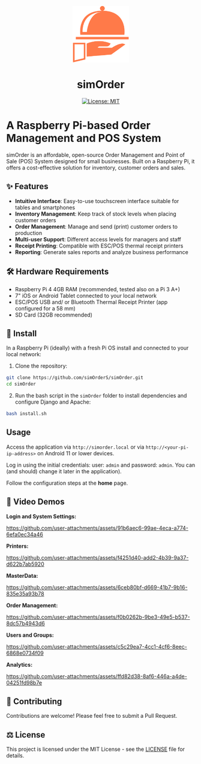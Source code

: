 <p align="center">
  <img src="static/img/simOrder_logo.png" alt="simOrder Logo" width="150" height="auto">
</p>
<h1 align="center">simOrder</h1>
<p align="center">
  <a href="https://opensource.org/licenses/MIT">
    <img src="https://img.shields.io/badge/License-MIT-yellow.svg" alt="License: MIT">
  </a>
</p>


# A Raspberry Pi-based Order Management and POS System

simOrder is an affordable, open-source Order Management and Point of Sale (POS) System designed for small businesses. Built on a Raspberry Pi, it offers a cost-effective solution for inventory, customer orders and sales.

## ✨ Features

- **Intuitive Interface**: Easy-to-use touchscreen interface suitable for tables and smartphones
- **Inventory Management**: Keep track of stock levels when placing customer orders
- **Order Management**: Manage and send (print) customer orders to production
- **Multi-user Support**: Different access levels for managers and staff
- **Receipt Printing**: Compatible with ESC/POS thermal receipt printers
- **Reporting**: Generate sales reports and analyze business performance

## 🛠️ Hardware Requirements

- Raspberry Pi 4 4GB RAM (recommended, tested also on a Pi 3 A+)
- 7" iOS or Android Tablet connected to your local network
- ESC/POS USB and/ or Bluetooth Thermal Receipt Printer (app configured for a 58 mm)
- SD Card (32GB recommended)

## 🚀 Install

In a Raspberry Pi (ideally) with a fresh Pi OS install and connected to your local network:

1. Clone the repository:

```bash
git clone https://github.com/simOrderS/simOrder.git
cd simOrder
```

2. Run the bash script in the `simOrder` folder to install dependencies and configure Django and Apache:
```bash
bash install.sh
```

## Usage

Access the application via `http://simorder.local` or via `http://<your-pi-ip-address>` on Android 11 or lower devices.

Log in using the initial credentials: user: `admin` and password: `admin`. You can (and should) change it later in the application).

Follow the configuration steps at the **home** page.

## 📸 Video Demos

**Login and System Settings:**

https://github.com/user-attachments/assets/91b6aec6-99ae-4eca-a774-6efa0ec34a46


**Printers:**

https://github.com/user-attachments/assets/f4251d40-add2-4b39-9a37-d622b7ab5920


**MasterData:**

https://github.com/user-attachments/assets/6ceb80bf-d669-41b7-9b16-835e35a93b78


**Order Management:**

https://github.com/user-attachments/assets/f0b0262b-9be3-49e5-b537-8dc57b4943d6


**Users and Groups:**

https://github.com/user-attachments/assets/c5c29ea7-4cc1-4cf6-8eec-6868e0734f09


**Analytics:**

https://github.com/user-attachments/assets/ffd82d38-8af6-446a-a4de-04251fd98b7e


## 🧩 Contributing

Contributions are welcome! Please feel free to submit a Pull Request.

## ⚖️ License

This project is licensed under the MIT License - see the [LICENSE](LICENSE) file for details.

